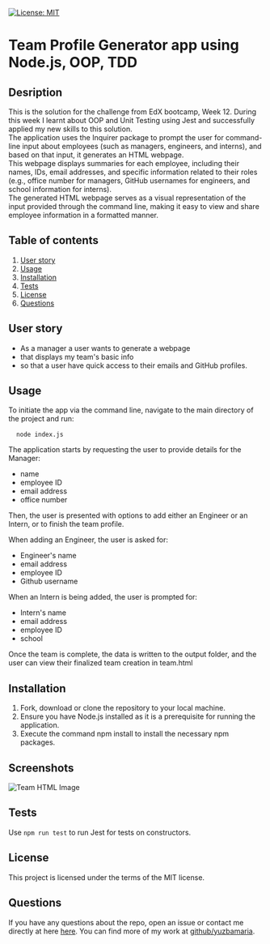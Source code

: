 [![License: MIT](https://img.shields.io/badge/License-MIT-yellow.svg)](https://opensource.org/licenses/MIT)
# Team Profile Generator app using Node.js, OOP, TDD

## Desription
This is the solution for the challenge from EdX bootcamp, Week 12. During this week I learnt about OOP and Unit Testing using Jest and successfully applied my new skills to this solution.  
The application uses the Inquirer package to prompt the user for command-line input about employees (such as managers, engineers, and interns), and based on that input, it generates an HTML webpage.  
This webpage displays summaries for each employee, including their names, IDs, email addresses, and specific information related to their roles (e.g., office number for managers, GitHub usernames for engineers, and school information for interns).  
The generated HTML webpage serves as a visual representation of the input provided through the command line, making it easy to view and share employee information in a formatted manner. 


## Table of contents
1. [User story](#user_story)
2. [Usage](#usage)
3. [Installation](#installation)
4. [Tests](#tests)
5. [License](#license)
6. [Questions](#questions)

## User story
- As a manager a user wants to generate a webpage
- that displays my team's basic info
- so that a user have quick access to their emails and GitHub profiles.

## Usage
To initiate the app via the command line, navigate to the main directory of the project and run:
<pre> <code id="copyCommand"> node index.js </code> </pre>

 The application starts by requesting the user to provide details for the Manager:
 -  name
 -  employee ID
 -  email address
 -  office number
  
Then, the user is presented with options to add either an Engineer or an Intern, or to finish the team profile.

When adding an Engineer, the user is asked for:
- Engineer's name
- email address
- employee ID
- Github username

When an Intern is being added, the user is prompted for: 
- Intern's name
- email address
- employee ID
- school

Once the team is complete, the data is written to the output folder, and the user can view their finalized team creation in team.html

## Installation
1. Fork, download or clone the repository to your local machine.
2. Ensure you have Node.js installed as it is a prerequisite for running the application.
3. Execute the command npm install to install the necessary npm packages.

## Screenshots
![Team HTML Image](../team_profile_generator/images/team.html.png)

## Tests 
Use ```npm run test``` to run Jest for tests on constructors.

## License 
This project is licensed under the terms of the MIT license.

## Questions 
If you have any questions about the repo, open an issue or contact me directly at here [here](mailto:yuzba.maria@gmail.com). You can find more of my work at [github/yuzbamaria](https://github.com/yuzbamaria).


